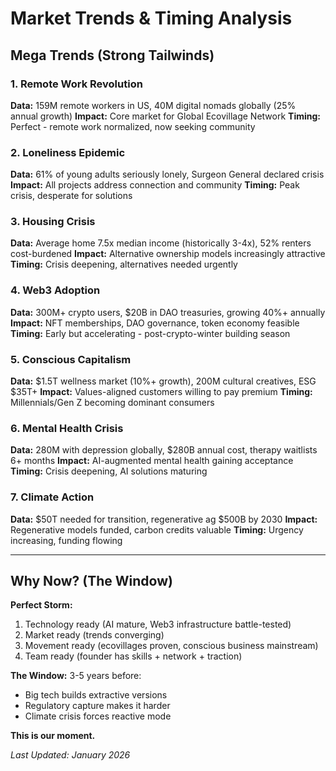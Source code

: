# Market Trends & Timing Analysis

## Mega Trends (Strong Tailwinds)

### 1. Remote Work Revolution
**Data:** 159M remote workers in US, 40M digital nomads globally (25% annual growth)
**Impact:** Core market for Global Ecovillage Network
**Timing:** Perfect - remote work normalized, now seeking community

### 2. Loneliness Epidemic
**Data:** 61% of young adults seriously lonely, Surgeon General declared crisis
**Impact:** All projects address connection and community
**Timing:** Peak crisis, desperate for solutions

### 3. Housing Crisis
**Data:** Average home 7.5x median income (historically 3-4x), 52% renters cost-burdened
**Impact:** Alternative ownership models increasingly attractive
**Timing:** Crisis deepening, alternatives needed urgently

### 4. Web3 Adoption
**Data:** 300M+ crypto users, $20B in DAO treasuries, growing 40%+ annually
**Impact:** NFT memberships, DAO governance, token economy feasible
**Timing:** Early but accelerating - post-crypto-winter building season

### 5. Conscious Capitalism
**Data:** $1.5T wellness market (10%+ growth), 200M cultural creatives, ESG $35T+
**Impact:** Values-aligned customers willing to pay premium
**Timing:** Millennials/Gen Z becoming dominant consumers

### 6. Mental Health Crisis
**Data:** 280M with depression globally, $280B annual cost, therapy waitlists 6+ months
**Impact:** AI-augmented mental health gaining acceptance
**Timing:** Crisis deepening, AI solutions maturing

### 7. Climate Action
**Data:** $50T needed for transition, regenerative ag $500B by 2030
**Impact:** Regenerative models funded, carbon credits valuable
**Timing:** Urgency increasing, funding flowing

---

## Why Now? (The Window)

**Perfect Storm:**
1. Technology ready (AI mature, Web3 infrastructure battle-tested)
2. Market ready (trends converging)
3. Movement ready (ecovillages proven, conscious business mainstream)
4. Team ready (founder has skills + network + traction)

**The Window:** 3-5 years before:
- Big tech builds extractive versions
- Regulatory capture makes it harder
- Climate crisis forces reactive mode

**This is our moment.**

*Last Updated: January 2026*
